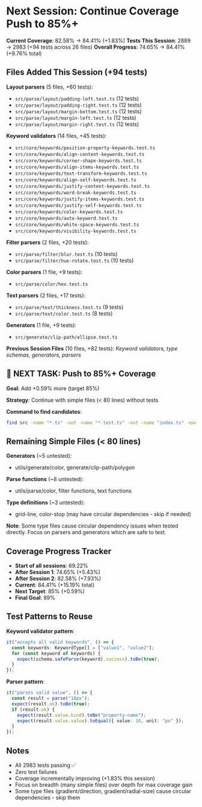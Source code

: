 # Next Session: Continue Coverage Push to 85%+

**Current Coverage**: 82.58% → 84.41% (+1.83%)
**Tests This Session**: 2889 → 2983 (+94 tests across 26 files)
**Overall Progress**: 74.65% → 84.41% (+9.76% total)

## Files Added This Session (+94 tests)

**Layout parsers** (5 files, +60 tests):
- `src/parse/layout/padding-left.test.ts` (12 tests)
- `src/parse/layout/padding-right.test.ts` (12 tests)
- `src/parse/layout/margin-bottom.test.ts` (12 tests)
- `src/parse/layout/margin-left.test.ts` (12 tests)
- `src/parse/layout/margin-right.test.ts` (12 tests)

**Keyword validators** (14 files, +45 tests):
- `src/core/keywords/position-property-keywords.test.ts`
- `src/core/keywords/align-content-keywords.test.ts`
- `src/core/keywords/corner-shape-keywords.test.ts`
- `src/core/keywords/align-items-keywords.test.ts`
- `src/core/keywords/text-transform-keywords.test.ts`
- `src/core/keywords/align-self-keywords.test.ts`
- `src/core/keywords/justify-content-keywords.test.ts`
- `src/core/keywords/word-break-keywords.test.ts`
- `src/core/keywords/justify-items-keywords.test.ts`
- `src/core/keywords/justify-self-keywords.test.ts`
- `src/core/keywords/color-keywords.test.ts`
- `src/core/keywords/auto-keyword.test.ts`
- `src/core/keywords/white-space-keywords.test.ts`
- `src/core/keywords/visibility-keywords.test.ts`

**Filter parsers** (2 files, +20 tests):
- `src/parse/filter/blur.test.ts` (10 tests)
- `src/parse/filter/hue-rotate.test.ts` (10 tests)

**Color parsers** (1 file, +9 tests):
- `src/parse/color/hex.test.ts`

**Text parsers** (2 files, +17 tests):
- `src/parse/text/thickness.test.ts` (9 tests)
- `src/parse/text/color.test.ts` (8 tests)

**Generators** (1 file, +9 tests):
- `src/generate/clip-path/ellipse.test.ts`

**Previous Session Files** (10 files, +82 tests):
*Keyword validators, type schemas, generators, parsers*

## 🎯 NEXT TASK: Push to 85%+ Coverage

**Goal**: Add +0.59% more (target 85%)

**Strategy**: Continue with simple files (< 80 lines) without tests

**Command to find candidates**:
```bash
find src -name "*.ts" -not -name "*.test.ts" -not -name "index.ts" -exec bash -c 'lines=$(wc -l < "$1"); [ $lines -lt 80 ] && ! [ -f "${1%.ts}.test.ts" ] && echo "$lines $1"' _ {} \; | sort -n | head -30
```

## Remaining Simple Files (< 80 lines)

**Generators** (~5 untested):
- utils/generate/color, generate/clip-path/polygon

**Parse functions** (~8 untested):
- utils/parse/color, filter functions, text functions

**Type definitions** (~3 untested):
- grid-line, color-stop (may have circular dependencies - skip if needed)

**Note**: Some type files cause circular dependency issues when tested directly.
Focus on parsers and generators which are safe to test.

## Coverage Progress Tracker

- **Start of all sessions**: 69.22%
- **After Session 1**: 74.65% (+5.43%)
- **After Session 2**: 82.58% (+7.93%)
- **Current**: 84.41% (+15.19% total)
- **Next Target**: 85% (+0.59%)
- **Final Goal**: 89%

## Test Patterns to Reuse

**Keyword validator pattern**:
```typescript
it("accepts all valid keywords", () => {
  const keywords: KeywordType[] = ["value1", "value2"];
  for (const keyword of keywords) {
    expect(schema.safeParse(keyword).success).toBe(true);
  }
});
```

**Parser pattern**:
```typescript
it("parses valid value", () => {
  const result = parse("10px");
  expect(result.ok).toBe(true);
  if (result.ok) {
    expect(result.value.kind).toBe("property-name");
    expect(result.value.value).toEqual({ value: 10, unit: "px" });
  }
});
```

## Notes

- All 2983 tests passing ✅
- Zero test failures
- Coverage incrementally improving (+1.83% this session)
- Focus on breadth (many simple files) over depth for max coverage gain
- Some type files (gradient/direction, gradient/radial-size) cause circular dependencies - skip them
